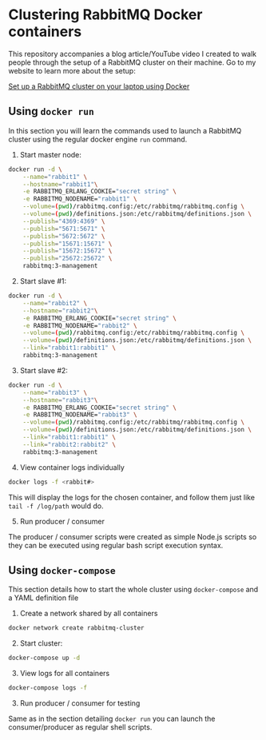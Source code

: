 # Clustering RabbitMQ Docker containers

This repository accompanies a blog article/YouTube video I created to walk people through the setup of a RabbitMQ cluster on their machine.
Go to my website to learn more about the setup:

[Set up a RabbitMQ cluster on your laptop using Docker](https://oprea.rocks/blog/set-up-a-rabbitmq-cluster-on-your-laptop-using-docker/)

## Using `docker run`

In this section you will learn the commands used to launch a RabbitMQ cluster using the regular docker engine `run` command.

1. Start master node:
```bash
docker run -d \
    --name="rabbit1" \
    --hostname="rabbit1"\
    -e RABBITMQ_ERLANG_COOKIE="secret string" \
    -e RABBITMQ_NODENAME="rabbit1" \
    --volume=(pwd)/rabbitmq.config:/etc/rabbitmq/rabbitmq.config \
    --volume=(pwd)/definitions.json:/etc/rabbitmq/definitions.json \
    --publish="4369:4369" \
    --publish="5671:5671" \
    --publish="5672:5672" \
    --publish="15671:15671" \
    --publish="15672:15672" \
    --publish="25672:25672" \
    rabbitmq:3-management
```
2. Start slave #1:
```bash
docker run -d \
    --name="rabbit2" \
    --hostname="rabbit2"\
    -e RABBITMQ_ERLANG_COOKIE="secret string" \
    -e RABBITMQ_NODENAME="rabbit2" \
    --volume=(pwd)/rabbitmq.config:/etc/rabbitmq/rabbitmq.config \
    --volume=(pwd)/definitions.json:/etc/rabbitmq/definitions.json \
    --link="rabbit1:rabbit1" \
    rabbitmq:3-management
```

3. Start slave #2:
```bash
docker run -d \
    --name="rabbit3" \
    --hostname="rabbit3"\
    -e RABBITMQ_ERLANG_COOKIE="secret string" \
    -e RABBITMQ_NODENAME="rabbit3" \
    --volume=(pwd)/rabbitmq.config:/etc/rabbitmq/rabbitmq.config \
    --volume=(pwd)/definitions.json:/etc/rabbitmq/definitions.json \
    --link="rabbit1:rabbit1" \
    --link="rabbit2:rabbit2" \
    rabbitmq:3-management
```

4. View container logs individually
```bash
docker logs -f <rabbit#>
```

This will display the logs for the chosen container, and follow them just like `tail -f /log/path` would do.

5. Run producer / consumer

The producer / consumer scripts were created as simple Node.js scripts so they can be executed using regular bash script execution syntax.

## Using `docker-compose`

This section details how to start the whole cluster using `docker-compose` and a YAML definition file

1. Create a network shared by all containers
```bash
docker network create rabbitmq-cluster
```

2. Start cluster:
```bash
docker-compose up -d
```

3. View logs for all containers
```bash
docker-compose logs -f
```

3. Run producer / consumer for testing

Same as in the section detailing `docker run` you can launch the consumer/producer as regular shell scripts.
